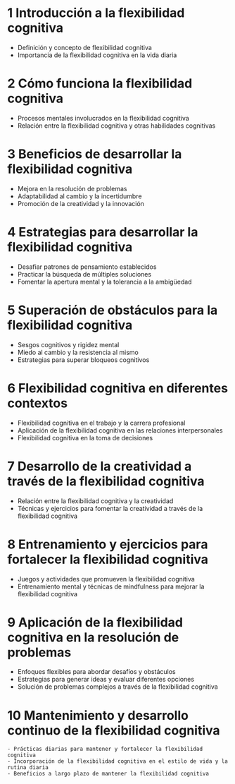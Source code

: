 # 1 Introducción a la flexibilidad cognitiva
-  Definición y concepto de flexibilidad cognitiva
-  Importancia de la flexibilidad cognitiva en la vida diaria

# 2 Cómo funciona la flexibilidad cognitiva
-  Procesos mentales involucrados en la flexibilidad cognitiva
-  Relación entre la flexibilidad cognitiva y otras habilidades cognitivas

# 3 Beneficios de desarrollar la flexibilidad cognitiva
-  Mejora en la resolución de problemas
-  Adaptabilidad al cambio y la incertidumbre
-  Promoción de la creatividad y la innovación

# 4 Estrategias para desarrollar la flexibilidad cognitiva
-  Desafiar patrones de pensamiento establecidos
-  Practicar la búsqueda de múltiples soluciones
-  Fomentar la apertura mental y la tolerancia a la ambigüedad

# 5 Superación de obstáculos para la flexibilidad cognitiva
-  Sesgos cognitivos y rigidez mental
-  Miedo al cambio y la resistencia al mismo
-  Estrategias para superar bloqueos cognitivos

# 6 Flexibilidad cognitiva en diferentes contextos
-  Flexibilidad cognitiva en el trabajo y la carrera profesional
-  Aplicación de la flexibilidad cognitiva en las relaciones interpersonales
-  Flexibilidad cognitiva en la toma de decisiones

# 7 Desarrollo de la creatividad a través de la flexibilidad cognitiva
-  Relación entre la flexibilidad cognitiva y la creatividad
-  Técnicas y ejercicios para fomentar la creatividad a través de la flexibilidad cognitiva

# 8 Entrenamiento y ejercicios para fortalecer la flexibilidad cognitiva
-  Juegos y actividades que promueven la flexibilidad cognitiva
-  Entrenamiento mental y técnicas de mindfulness para mejorar la flexibilidad cognitiva

# 9 Aplicación de la flexibilidad cognitiva en la resolución de problemas
-  Enfoques flexibles para abordar desafíos y obstáculos
-  Estrategias para generar ideas y evaluar diferentes opciones
-  Solución de problemas complejos a través de la flexibilidad cognitiva

# 10 Mantenimiento y desarrollo continuo de la flexibilidad cognitiva
    - Prácticas diarias para mantener y fortalecer la flexibilidad cognitiva
    - Incorporación de la flexibilidad cognitiva en el estilo de vida y la rutina diaria
    - Beneficios a largo plazo de mantener la flexibilidad cognitiva
